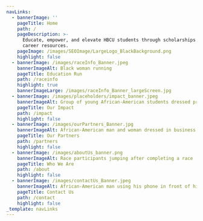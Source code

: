 ```yaml
---
navLinks:
  - bannerImage: ''
    pageTitle: Home
    path: /
    pageDescription: >-
      Educate, empower, and elevate HBCU students through scholarships and
      career resources.
    pageImage: /images/SEOImage/LargeLogo_BlackBackground.png
    highlight: false
  - bannerImage: /images/raceInfo_Banner.jpeg
    bannerImageAlt: Black woman running
    pageTitle: Education Run
    path: /raceinfo
    highlight: true
    bannerImageLarge: /images/raceInfo_Banner_largeScreen.jpg
  - bannerImage: /images/placeholders/impact_banner.jpeg
    bannerImageAlt: Group of young African-American students dressed professionally
    pageTitle: Our Impact
    path: /impact
    highlight: false
  - bannerImage: /images/ourPartners_Banner.jpg
    bannerImageAlt: African-American man and woman dressed in business suits shaking hands
    pageTitle: Our Partners
    path: /partners
    highlight: false
  - bannerImage: /images/aboutUs_banner.png
    bannerImageAlt: Race participants jumping after completing a race
    pageTitle: Who We Are
    path: /about
    highlight: false
  - bannerImage: /images/contactUs_Banner.jpeg
    bannerImageAlt: African-American man using his phone in front of his laptop
    pageTitle: Contact Us
    path: /contact
    highlight: false
_template: navLinks
---
```






